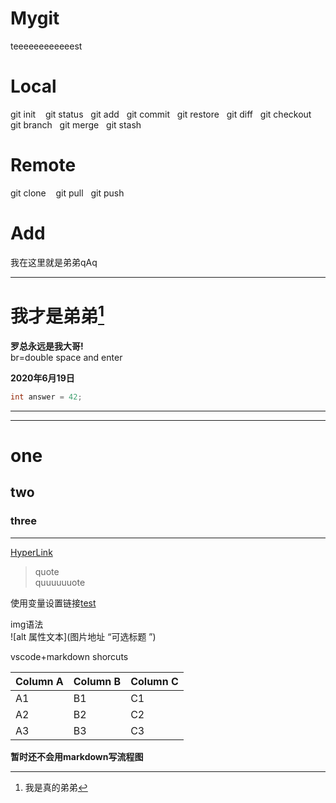 # Mygit
teeeeeeeeeeeest
# Local
git init &nbsp;&nbsp;
git status&nbsp;&nbsp;
git add&nbsp;&nbsp;
git commit&nbsp;&nbsp;
git restore&nbsp;&nbsp;
git diff&nbsp;&nbsp;
git checkout&nbsp;&nbsp;
git branch&nbsp;&nbsp;
git merge&nbsp;&nbsp;
git stash&nbsp;&nbsp;

# Remote
git clone &nbsp;&nbsp;
git pull&nbsp;&nbsp;
git push&nbsp;&nbsp;

# Add
我在这里就是弟弟qAq<br>
***
我才是弟弟[^footage]
==========
[^footage]: 我是真的弟弟   

**罗总永远是我大哥!**<br>
br=double space and enter  

**2020年6月19日**

```cpp
int answer = 42;
```
<!-- markdownlint-capture -->
***
---
# one
## two
### three
***
[HyperLink](https://github.com/Ad-Bean/Mygit)

>quote  
>quuuuuuote  


使用变量设置链接[test][1]  

[1]:https://www.runoob.com/markdown/md-link.html  
img语法  
![alt 属性文本](图片地址 “可选标题  ”)

vscode+markdown shorcuts  

| Column A | Column B | Column C |
| -------- | -------- | -------- |
| A1       | B1       | C1       |
| A2       | B2       | C2       |
| A3       | B3       | C3       |

**暂时还不会用markdown写流程图**